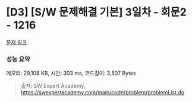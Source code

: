 # [D3] [S/W 문제해결 기본] 3일차 - 회문2 - 1216 

[문제 링크](https://swexpertacademy.com/main/code/problem/problemDetail.do?contestProbId=AV14Rq5aABUCFAYi) 

### 성능 요약

메모리: 29,108 KB, 시간: 303 ms, 코드길이: 3,507 Bytes



> 출처: SW Expert Academy, https://swexpertacademy.com/main/code/problem/problemList.do